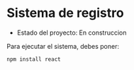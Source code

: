 <h1>Sistema de registro</h1>


- Estado del proyecto: En construccion

Para ejecutar el sistema, debes poner: 

```npm install react```
